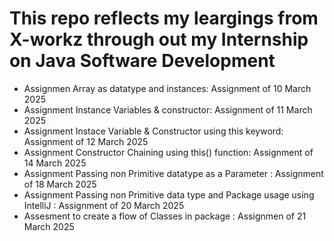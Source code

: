 # This repo reflects my leargings from X-workz through out my Internship on Java Software Development

- Assignmen Array as datatype and instances: Assignment of 10 March 2025
- Assignment Instance Variables & constructor: Assignment of 11 March 2025
- Assignment Instace Variable & Constructor using this keyword: Assignment of 12 March 2025
- Assignment Constructor Chaining using this() function: Assignment of 14 March 2025
- Assignment Passing non Primitive datatype as a Parameter : Assignment of 18 March 2025
- Assignment Passing non Primitive data type and Package usage using IntelliJ : Assignment of 20 March 2025
- Assesment to create a flow of Classes in package : Assignmen of 21 March 2025